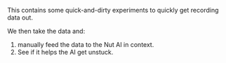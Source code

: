This contains some quick-and-dirty experiments to quickly get recording data out.

We then take the data and:
1. manually feed the data to the Nut AI in context.
2. See if it helps the AI get unstuck.
